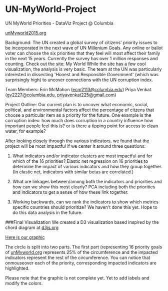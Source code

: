 UN-MyWorld-Project
==================

UN MyWorld Priorities - DataViz Project @ Columbia

[unMyworld2015.org](http://vote.myworld2015.org/)

Background: The UN created a global survey of citizens' priority issues to be incorporated in the next wave of UN Millenium Goals. Any online or ballot voter can choose the six priorities that they feel will most affect their family in the next 15 years. Currently the survey has over 1 million responses and counting. Check out the site: My World While the site has a few cool visualization, the analysis is very basic. The team at the UN was particularly interested in dissecting 'Honest and Responsible Government' (which was surprisingly high) to uncover connections with the UN corruption index.

Team Members: Erin McMahon (ecm2113@columbia.edu) Priya Venkat (gv2227@columbia.edu, priyavenkat225@gmail.com)

Project Outline: Our current plan is to uncover what economic, social, political, and environmental factors affect the percentage of citzens that choose a particular item as a priority for the future. One example is the corruption index: how much does corruption in a country influence how important people feel this is? or is there a tipping point for access to clean water, for example?

After looking closely through the various indicators, we found that the project will be most impactful if we center it around three questions:

1) What indicators and/or indicator clusters are most impactful and for which of the 16 priorities?
	Elastic net regression on 16 priorities to determine the impact of various indicators and how they group together. (In elastic net, indicators with similar betas are correlated.)

2) What are linkages between/among both the indicators and priorities and how can we show this most clearly?
	PCA including both the priorities and indicators to get a sense of how these link together.

3) Working backwards, can we rank the indicators to show which metrics specific countries should prioritize?
	We haven't done this yet. Hope to do this data analysis in the future.

###Final Visualization
We created a D3 visualization based inspired by the chord diagram at [d3js.org](http://www.d3js.org)

[Here is our graphic](http://bl.ocks.org/gnanapriyav/ab18aea53a5d8901a597)

The circle is split into two parts. The first part (representing 16 priority goals of [unMyworld.org](http://vote.myworld2015.org/) represents 25% of the circumference and the impacted indicators represent the rest of the circumference. You can notice that onmouseover each of the priority, corresponding impacted indicators are highlighted.

Please note that the graphic is not complete yet. Yet to add labels and modify the colors.

